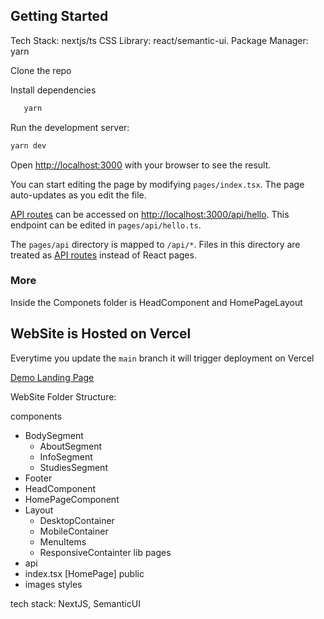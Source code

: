 ## Getting Started

Tech Stack: nextjs/ts
CSS Library: react/semantic-ui.
Package Manager: yarn

Clone the repo

Install dependencies

```bash
   yarn
```

Run the development server:

```bash
yarn dev
```

Open [http://localhost:3000](http://localhost:3000) with your browser to see the result.

You can start editing the page by modifying `pages/index.tsx`. The page auto-updates as you edit the file.

[API routes](https://nextjs.org/docs/api-routes/introduction) can be accessed on [http://localhost:3000/api/hello](http://localhost:3000/api/hello). This endpoint can be edited in `pages/api/hello.ts`.

The `pages/api` directory is mapped to `/api/*`. Files in this directory are treated as [API routes](https://nextjs.org/docs/api-routes/introduction) instead of React pages.

### More

Inside the Componets folder is HeadComponent and HomePageLayout

## WebSite is Hosted on Vercel

Everytime you update the `main` branch it will trigger deployment on Vercel

[Demo Landing Page](https://nextjs-landingpage-wheat.vercel.app/)

WebSite Folder Structure:

components

- BodySegment
  - AboutSegment
  - InfoSegment
  - StudiesSegment
- Footer
- HeadComponent
- HomePageComponent
- Layout
  - DesktopContainer
  - MobileContainer
  - MenuItems
  - ResponsiveContainter
lib
pages
- api
- index.tsx [HomePage]
public
- images
styles


tech stack: NextJS, SemanticUI
